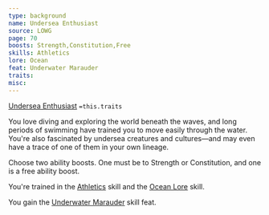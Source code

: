 ```yaml
---
type: background
name: Undersea Enthusiast 
source: LOWG
page: 70
boosts: Strength,Constitution,Free
skills: Athletics
lore: Ocean
feat: Underwater Marauder
traits: 
misc: 
---
```


[Undersea Enthusiast](###%20Undersea%20Enthusiast)
`=this.traits`


You love diving and exploring the world beneath the waves, and long periods of swimming have trained you to move easily through the water. You're also fascinated by undersea creatures and cultures—and may even have a trace of one of them in your own lineage.

Choose two ability boosts. One must be to Strength or Constitution, and one is a free ability boost.

You're trained in the [Athletics](Athletics) skill and the [Ocean Lore](Ocean%20Lore) skill.

You gain the [Underwater Marauder](Underwater%20Marauder) skill feat.

